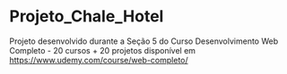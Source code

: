 # Projeto_Chale_Hotel

Projeto desenvolvido durante a Seção 5 do Curso Desenvolvimento Web Completo - 20 cursos + 20 projetos disponível em https://www.udemy.com/course/web-completo/